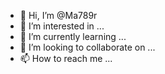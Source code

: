 - 👋 Hi, I’m @Ma789r
- 👀 I’m interested in ...
- 🌱 I’m currently learning ...
- 💞️ I’m looking to collaborate on ...
- 📫 How to reach me ...

<!---
Ma789r/Ma789r is a ✨ special ✨ repository because its `README.md` (this file) appears on your GitHub profile.
You can click the Preview link to take a look at your changes.
--->

